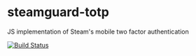 # steamguard-totp
JS implementation of Steam's mobile two factor authentication

[![Build Status](https://travis-ci.org/steamguard-totp/steamguard-totp.svg?branch=master)](https://travis-ci.org/steamguard-totp/steamguard-totp)
